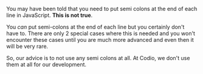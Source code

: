 You may have been told that you need to put semi colons at the end of each line in JavaScript. **This is not true**.

You *can* put semi-colons at the end of each line but you certainly don't have to. There are only 2 special cases where this is needed and you won't encounter these cases until you are much more advanced and even then it will be very rare.

So, our advice is to not use any semi colons at all. At Codio, we don't use them at all for our development.
